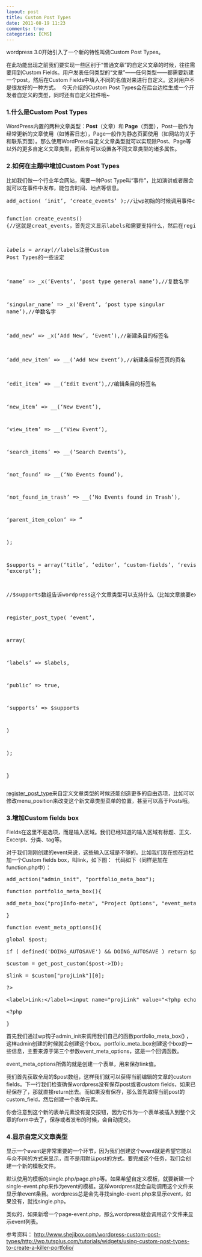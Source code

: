 ```yaml
---
layout: post
title: Custom Post Types
date: 2011-08-19 11:23
comments: true
categories: [CMS]
---
```


wordpress 3.0开始引入了一个新的特性叫做Custom Post Types。

在此功能出现之前我们要实现一些区别于“普通文章”的自定义文章的时候，往往需要用到Custom Fields。用户发表任何类型的“文章”——任何类型——都需要新建一个post，然后在Custom Fields中填入不同的名值对来进行自定义。这对用户不是很友好的一种方式。
<img title="custom fields" src="http://yuguo.us/files/2011/08/custom-fields.png" alt=""   />
今天介绍的Custom Post Types会在后台边栏生成一个开发者自定义的类型，同时还有自定义挂件哦~
<h3>1.什么是Custom Post Types</h3>
WordPress内置的两种文章类型：<strong>Post</strong>（文章）和<strong> Page</strong>（页面），Post一般作为经常更新的文章使用（如博客日志），Page一般作为静态页面使用（如网站的关于和联系页面）。那么使用WordPress自定义文章类型就可以实现除Post、Page等以外的更多自定义文章类型，而且你可以设置各不同文章类型的诸多属性。
<h3>2.如何在主题中增加Custom Post Types</h3>
比如我们做一个行业年会网站，需要一种Post Type叫“事件”，比如演讲或者展会就可以在事件中发布，能包含时间、地点等信息。
<pre>add_action( ‘init’, ‘create_events’ );//让wp初始的时候调用事件create_events

function create_events() {//这就是creat_events，首先定义显示labels和需要支持什么，然后在register_post_type，大功告成

$labels = array(//$labels注册Custom Post Types的一些设定

‘name’ =&gt; _x(‘Events’, ‘post type general name’),//复数名字

‘singular_name’ =&gt; _x(‘Event’, ‘post type singular name’),//单数名字

‘add_new’ =&gt; _x(‘Add New’, ‘Event’),//新建条目的标签名

‘add_new_item’ =&gt; __(‘Add New Event’),//新建条目标签页的页名

‘edit_item’ =&gt; __(‘Edit Event’),//编辑条目的标签名

‘new_item’ =&gt; __(‘New Event’),

‘view_item’ =&gt; __(‘View Event’),

‘search_items’ =&gt; __(‘Search Events’),

‘not_found’ =&gt; __(‘No Events found’),

‘not_found_in_trash’ =&gt; __(‘No Events found in Trash’),

‘parent_item_colon’ =&gt; ”

);

$supports = array(‘title’, ‘editor’, ‘custom-fields’, ‘revisions’, ‘excerpt’);

//$supports数组告诉wordpress这个文章类型可以支持什么（比如文章摘要excerpt）

register_post_type( ‘event’,

array(

‘labels’ =&gt; $labels,

‘public’ =&gt; true,

‘supports’ =&gt; $supports

)

);

}</pre><a href="http://codex.wordpress.org/Function_Reference/register_post_type">register_post_type</a>来自定义文章类型的时候还能创造更多的自由选项，比如可以修改menu_position来改变这个新文章类型菜单的位置，甚至可以高于Posts哦。
<h3>3.增加Custom fields box</h3>
Fields在这里不是选项，而是输入区域。我们已经知道的输入区域有标题、正文、Excerpt、分类、tag等。

对于我们刚刚创建的event来说，这些输入区域是不够的。比如我们现在想在边栏加一个Custom fields box，叫link，如下图：
<a href="http://yuguo.us/files/2011/08/custom-fields.png"></a><a href="http://yuguo.us/files/2011/08/project-options.png"><img class="aligncenter size-full wp-image-840" title="project-options" src="http://yuguo.us/files/2011/08/project-options.png" alt=""   /></a>
代码如下（同样是加在function.php中）：
<pre>add_action("admin_init", "portfolio_meta_box");

function portfolio_meta_box(){

add_meta_box("projInfo-meta", "Project Options", "event_meta_options", "event", "side", "low");

}

function event_meta_options(){

global $post;

if ( defined('DOING_AUTOSAVE') &amp;&amp; DOING_AUTOSAVE ) return $post_id;

$custom = get_post_custom($post-&gt;ID);

$link = $custom["projLink"][0];

?&gt;

&lt;label&gt;Link:&lt;/label&gt;&lt;input name="projLink" value="&lt;?php echo $link; ?&gt;" /&gt;

&lt;?php

}</pre>
首先我们通过wp钩子admin_init来调用我们自己的函数portfolio_meta_box() ，这样admin创建的时候就会创建这个box。portfolio_meta_box创建这个box的一些信息，主要来源于第三个参数event_meta_options，这是一个回调函数。

event_meta_options所做的就是创建一个表单，用来保存link值。

我们首先获取全局的$post数组，这样我们就可以获得当前编辑的文章的custom fields。下一行我们检查确保wordpress没有保存post或者custom fields，如果已经保存了，那就直接return出去。而如果没有保存，那么首先取得当前post的custom_field，然后创建一个表单元素。

你会注意到这个新的表单元素没有提交按钮，因为它作为一个表单被插入到整个文章的form中去了，保存或者发布的时候，会自动提交。
<h3>4.显示自定义文章类型</h3>
显示一个event是非常重要的一个环节，因为我们创建这个event就是希望它能以与众不同的方式来显示，而不是用默认post的方式。要完成这个任务，我们会创建一个新的模板文件。

默认使用的模板的single.php/page.php等。如果希望自定义模板，就要新建一个single-event.php来作为event的模板。这样wordpress就会自动调用这个文件来显示单event条目。wordpress总是会先寻找single-event.php来显示event，如果没有，就找single.php。

类似的，如果新增一个page-event.php，那么wordpress就会调用这个文件来显示event列表。

参考资料：
<a href="http://www.shejibox.com/wordpress-custom-post-types/">http://www.shejibox.com/wordpress-custom-post-types/</a><a href="http://wp.tutsplus.com/tutorials/widgets/using-custom-post-types-to-create-a-killer-portfolio/">http://wp.tutsplus.com/tutorials/widgets/using-custom-post-types-to-create-a-killer-portfolio/</a><span style="color: #0000ee; -webkit-text-decorations-in-effect: underline;"></span>
